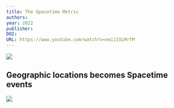 ```yaml
---
title: The Spacetime Metric
authors: 
year: 2022
publisher: 
DOI: 
URL: https://www.youtube.com/watch?v=neiJ1SLMrfM
---
```


![](https://www.youtube.com/watch?v=neiJ1SLMrfM)

## Geographic locations becomes Spacetime events
![](https://youtu.be/neiJ1SLMrfM?si=F1Tp8lQYY_VT8zpI&t=849)